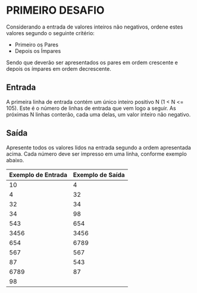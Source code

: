 # PRIMEIRO DESAFIO

Considerando a entrada de valores inteiros não negativos, ordene estes valores segundo o seguinte critério:

- Primeiro os Pares
- Depois os Ímpares

Sendo que deverão ser apresentados os pares em ordem crescente e depois os ímpares em ordem decrescente.

## Entrada

A primeira linha de entrada contém um único inteiro positivo N (1 < N <= 105). Este é o número de linhas de entrada que vem logo a seguir. As próximas N linhas conterão, cada uma delas, um valor inteiro não negativo.

## Saída

Apresente todos os valores lidos na entrada segundo a ordem apresentada acima. Cada número deve ser impresso em uma linha, conforme exemplo abaixo.


| Exemplo de Entrada | Exemplo de Saída |
|--------------------|------------------|
| 10                 | 4                |
| 4                  | 32               |
| 32                 | 34               |
| 34                 | 98               |
| 543                | 654              |
| 3456               | 3456             |
| 654                | 6789             |
| 567                | 567              |
| 87                 | 543              |
| 6789               | 87               |
| 98                 |                  |
